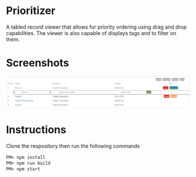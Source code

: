 # Prioritizer

A tabled record viewer that allows for priority ordering using drag and drop capabilities.
The viewer is also capable of displays tags and to filter on them.

# Screenshots
![PCF sub grid with drag and drop prioritization and tag filtering](https://github.com/ramimounla/Prioritizer/blob/master/Screenshot/Prioritizer.png?raw=true)

# Instructions
Clone the respository then run the following commands
```
PM> npm install
PM> npm run build
PM> npm start
```
